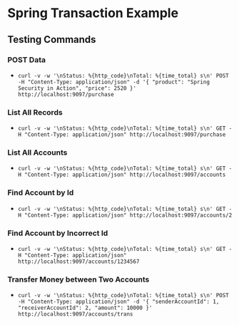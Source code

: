 # Spring Transaction Example

## Testing Commands

### POST Data
- ``` curl -v -w '\nStatus: %{http_code}\nTotal: %{time_total} s\n' POST -H "Content-Type: application/json" -d '{ "product": "Spring Security in Action", "price": 2520 }' http://localhost:9097/purchase ```

### List All Records
- ``` curl -v -w '\nStatus: %{http_code}\nTotal: %{time_total} s\n' GET -H "Content-Type: application/json" http://localhost:9097/purchase ```

### List All Accounts
- ``` curl -v -w '\nStatus: %{http_code}\nTotal: %{time_total} s\n' GET -H "Content-Type: application/json" http://localhost:9097/accounts ```

### Find Account by Id
- ``` curl -v -w '\nStatus: %{http_code}\nTotal: %{time_total} s\n' GET -H "Content-Type: application/json" http://localhost:9097/accounts/2 ```

### Find Account by Incorrect Id
- ``` curl -v -w '\nStatus: %{http_code}\nTotal: %{time_total} s\n' GET -H "Content-Type: application/json" http://localhost:9097/accounts/1234567 ```

### Transfer Money between Two Accounts
- ``` curl -v -w '\nStatus: %{http_code}\nTotal: %{time_total} s\n' POST -H "Content-Type: application/json" -d '{ "senderAccountId": 1, "receiverAccountId": 2, "amount": 10000 }' http://localhost:9097/accounts/trans ```